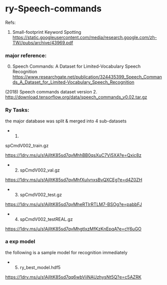 # ry-Speech-commands

Refs:
1. Small-footprint Keyword Spotting 
https://static.googleusercontent.com/media/research.google.com/zh-TW//pubs/archive/43969.pdf


### major reference:

0. Speech Commands: A Dataset for Limited-Vocabulary Speech Recognition
https://www.researchgate.net/publication/324435399_Speech_Commands_A_Dataset_for_Limited-Vocabulary_Speech_Recognition


(2018) Speech commands dataset version 2. 
http://download.tensorflow.org/data/speech_commands_v0.02.tar.gz


### Ry Tasks:

the major database was split & merged into 4 sub-datasets

- 1.
spCmdV002_train.gz

https://1drv.ms/u/s!AjlltK85sd7qvMhhBB0qsXuC7Vi5XA?e=Qxic8z

- 2. spCmdV002_val.gz

https://1drv.ms/u/s!AjlltK85sd7qvMhfXulvnxsBvQXCEg?e=d4Z0ZH

- 3. spCmdV002_test.gz

https://1drv.ms/u/s!AjlltK85sd7qvMheRTIrRTLM7-BSOg?e=pabbFJ

- 4. spCmdV002_testREAL.gz

https://1drv.ms/u/s!AjlltK85sd7qvMhgtlxzMfKzKnEpqA?e=cY6uGO

### a exp model
the following is a sample model for recognition immediately
- 5. ry_best_model.hdf5

https://1drv.ms/u/s!AjlltK85sd7qq6wbViiNAUzhysNt5Q?e=c5AZRK
